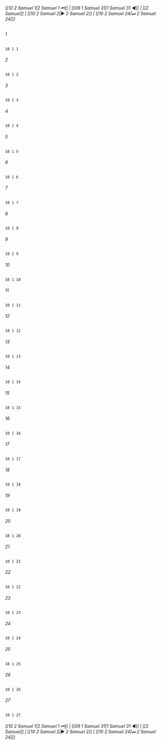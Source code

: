 
###### [[10 2 Samuel 1|2 Samuel 1 ⏮]] | [[09 1 Samuel 31|1 Samuel 31 ◀]] | [[2 Samuel]] | [[10 2 Samuel 2|▶ 2 Samuel 2]] | [[10 2 Samuel 24|⏭ 2 Samuel 24|]]

###### 1
``` verse
10 1 1 
```
###### 2
``` verse
10 1 2 
```
###### 3
``` verse
10 1 3 
```
###### 4
``` verse
10 1 4 
```
###### 5
``` verse
10 1 5 
```
###### 6
``` verse
10 1 6 
```
###### 7
``` verse
10 1 7 
```
###### 8
``` verse
10 1 8 
```
###### 9
``` verse
10 1 9 
```
###### 10
``` verse
10 1 10 
```
###### 11
``` verse
10 1 11 
```
###### 12
``` verse
10 1 12 
```
###### 13
``` verse
10 1 13 
```
###### 14
``` verse
10 1 14 
```
###### 15
``` verse
10 1 15 
```
###### 16
``` verse
10 1 16 
```
###### 17
``` verse
10 1 17 
```
###### 18
``` verse
10 1 18 
```
###### 19
``` verse
10 1 19 
```
###### 20
``` verse
10 1 20 
```
###### 21
``` verse
10 1 21 
```
###### 22
``` verse
10 1 22 
```
###### 23
``` verse
10 1 23 
```
###### 24
``` verse
10 1 24 
```
###### 25
``` verse
10 1 25 
```
###### 26
``` verse
10 1 26 
```
###### 27
``` verse
10 1 27 
```

###### [[10 2 Samuel 1|2 Samuel 1 ⏮]] | [[09 1 Samuel 31|1 Samuel 31 ◀]] | [[2 Samuel]] | [[10 2 Samuel 2|▶ 2 Samuel 2]] | [[10 2 Samuel 24|⏭ 2 Samuel 24|]]

